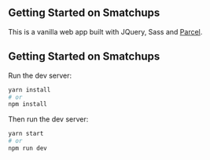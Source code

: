 ## Getting Started on Smatchups

This is a vanilla web app built with JQuery, Sass and [Parcel](https://parceljs.org).


## Getting Started on Smatchups

Run the dev server:

```bash
yarn install
# or
npm install
```


Then run the dev server:

```bash
yarn start
# or
npm run dev
```

